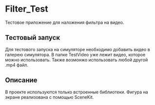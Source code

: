 # Filter_Test
Тестовое приложение для наложения фильтра на видео.

## Тестовый запуск
Для тестового запуска на симуляторе необходимо добавить видео в галерею симулятора. В папке TestVideo уже лежит видео, которое можно использовать. Также возмонжо использовать любой другой .mp4 файл.

## Описание
В проекте используются только встроенные библиотеки. Фигура на экране реализована с помощью SceneKit.

